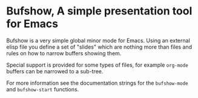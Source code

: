 # Bufshow, A simple presentation tool for Emacs

Bufshow is a very simple global minor mode for Emacs.  Using an
external elisp file you define a set of "slides" which are nothing
more than files and rules on how to narrow buffers showing them.

Special support is provided for some types of files, for example
`org-mode` buffers can be narrowed to a sub-tree.

For more information see the documentation strings for the
`bufshow-mode` and `bufshow-start` functions.
